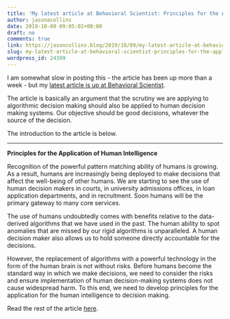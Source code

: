 ```yaml
---
title: 'My latest article at Behavioral Scientist: Principles for the Application of Human Intelligence'
author: jasonacollins
date: 2019-10-09 09:05:02+00:00
draft: no
comments: true
link: https://jasoncollins.blog/2019/10/09/my-latest-article-at-behavioral-scientist-principles-for-the-application-of-human-intelligence/
slug: my-latest-article-at-behavioral-scientist-principles-for-the-application-of-human-intelligence
wordpress_id: 24399
---
```


I am somewhat slow in posting this - the article has been up more than a week - but my [latest article is up at Behavioral Scientist](https://behavioralscientist.org/principles-for-the-application-of-human-intelligence/).

The article is basically an argument that the scrutiny we are applying to algorithmic decision making should also be applied to human decision making systems. Our objective should be good decisions, whatever the source of the decision.

The introduction to the article is below.

* * *

**Principles for the Application of Human Intelligence**

Recognition of the powerful pattern matching ability of humans is growing. As a result, humans are increasingly being deployed to make decisions that affect the well-being of other humans. We are starting to see the use of human decision makers in courts, in university admissions offices, in loan application departments, and in recruitment. Soon humans will be the primary gateway to many core services.

The use of humans undoubtedly comes with benefits relative to the data-derived algorithms that we have used in the past. The human ability to spot anomalies that are missed by our rigid algorithms is unparalleled. A human decision maker also allows us to hold someone directly accountable for the decisions.

However, the replacement of algorithms with a powerful technology in the form of the human brain is not without risks. Before humans become the standard way in which we make decisions, we need to consider the risks and ensure implementation of human decision-making systems does not cause widespread harm. To this end, we need to develop principles for the application for the human intelligence to decision making.

Read the rest of the article [here](https://behavioralscientist.org/principles-for-the-application-of-human-intelligence/).
